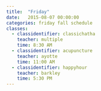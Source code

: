 ```yaml
---
title:  "Friday"
date:   2015-08-07 00:00:00
categories: friday fall schedule
classes:
  - classidentifier: classichatha
    teacher: multiple
    time: 8:30 AM
  - classidentifier: acupuncture
    teacher: ayotte
    time: 11:00 AM
  - classidentifier: happyhour
    teacher: barkley
    time: 5:30 PM
---
```

